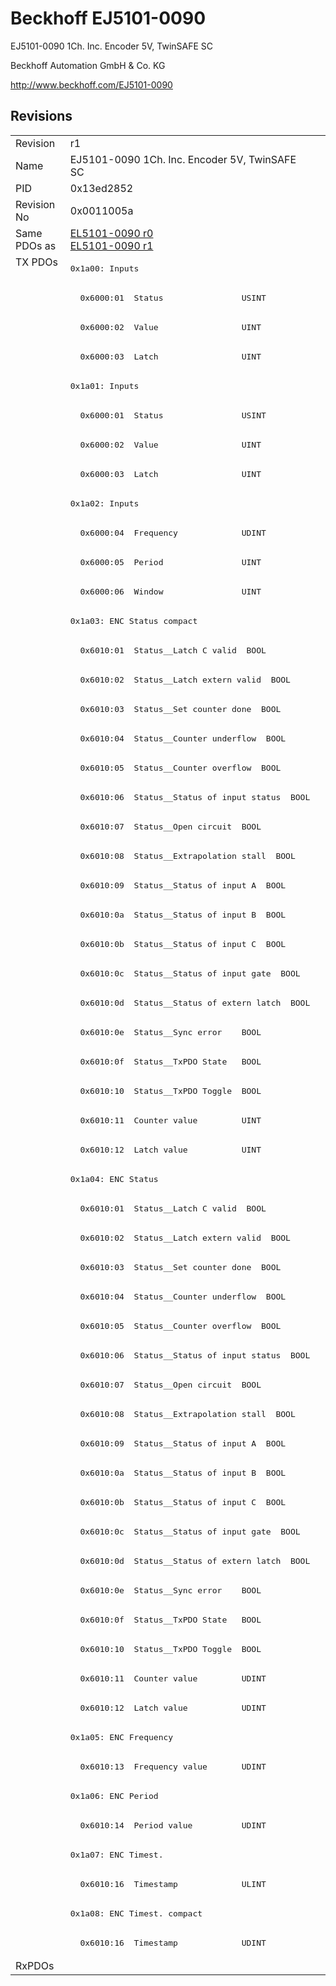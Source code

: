 # Beckhoff EJ5101-0090

EJ5101-0090 1Ch. Inc. Encoder 5V, TwinSAFE SC

Beckhoff Automation GmbH & Co. KG

http://www.beckhoff.com/EJ5101-0090

## Revisions
<table>
<tr >
<td>Revision</td>
<td>r1</td>
</tr>
<tr >
<td>Name</td>
<td>EJ5101-0090 1Ch. Inc. Encoder 5V, TwinSAFE SC</td>
</tr>
<tr >
<td>PID</td>
<td>0x13ed2852</td>
</tr>
<tr >
<td>Revision No</td>
<td>0x0011005a</td>
</tr>
<tr >
<td>Same PDOs as</td>
<td><a href="EL5101-0090">EL5101-0090 r0</a><br/><a href="EL5101-0090">EL5101-0090 r1</a></td>
</tr>
<tr class="txpdo">
<td rowspan=58 valign=top>TX PDOs</td>
<td><pre>0x1a00: Inputs</pre></td>
<td></td>
</tr>
<tr class="txpdo">
<td><pre>  0x6000:01  Status                USINT</pre></td>
</tr>
<tr class="txpdo">
<td><pre>  0x6000:02  Value                 UINT</pre></td>
</tr>
<tr class="txpdo">
<td><pre>  0x6000:03  Latch                 UINT</pre></td>
</tr>
<tr class="txpdo">
<td><pre>0x1a01: Inputs</pre></td>
</tr>
<tr class="txpdo">
<td><pre>  0x6000:01  Status                USINT</pre></td>
</tr>
<tr class="txpdo">
<td><pre>  0x6000:02  Value                 UINT</pre></td>
</tr>
<tr class="txpdo">
<td><pre>  0x6000:03  Latch                 UINT</pre></td>
</tr>
<tr class="txpdo">
<td><pre>0x1a02: Inputs</pre></td>
</tr>
<tr class="txpdo">
<td><pre>  0x6000:04  Frequency             UDINT</pre></td>
</tr>
<tr class="txpdo">
<td><pre>  0x6000:05  Period                UINT</pre></td>
</tr>
<tr class="txpdo">
<td><pre>  0x6000:06  Window                UINT</pre></td>
</tr>
<tr class="txpdo">
<td><pre>0x1a03: ENC Status compact</pre></td>
</tr>
<tr class="txpdo">
<td><pre>  0x6010:01  Status__Latch C valid  BOOL</pre></td>
</tr>
<tr class="txpdo">
<td><pre>  0x6010:02  Status__Latch extern valid  BOOL</pre></td>
</tr>
<tr class="txpdo">
<td><pre>  0x6010:03  Status__Set counter done  BOOL</pre></td>
</tr>
<tr class="txpdo">
<td><pre>  0x6010:04  Status__Counter underflow  BOOL</pre></td>
</tr>
<tr class="txpdo">
<td><pre>  0x6010:05  Status__Counter overflow  BOOL</pre></td>
</tr>
<tr class="txpdo">
<td><pre>  0x6010:06  Status__Status of input status  BOOL</pre></td>
</tr>
<tr class="txpdo">
<td><pre>  0x6010:07  Status__Open circuit  BOOL</pre></td>
</tr>
<tr class="txpdo">
<td><pre>  0x6010:08  Status__Extrapolation stall  BOOL</pre></td>
</tr>
<tr class="txpdo">
<td><pre>  0x6010:09  Status__Status of input A  BOOL</pre></td>
</tr>
<tr class="txpdo">
<td><pre>  0x6010:0a  Status__Status of input B  BOOL</pre></td>
</tr>
<tr class="txpdo">
<td><pre>  0x6010:0b  Status__Status of input C  BOOL</pre></td>
</tr>
<tr class="txpdo">
<td><pre>  0x6010:0c  Status__Status of input gate  BOOL</pre></td>
</tr>
<tr class="txpdo">
<td><pre>  0x6010:0d  Status__Status of extern latch  BOOL</pre></td>
</tr>
<tr class="txpdo">
<td><pre>  0x6010:0e  Status__Sync error    BOOL</pre></td>
</tr>
<tr class="txpdo">
<td><pre>  0x6010:0f  Status__TxPDO State   BOOL</pre></td>
</tr>
<tr class="txpdo">
<td><pre>  0x6010:10  Status__TxPDO Toggle  BOOL</pre></td>
</tr>
<tr class="txpdo">
<td><pre>  0x6010:11  Counter value         UINT</pre></td>
</tr>
<tr class="txpdo">
<td><pre>  0x6010:12  Latch value           UINT</pre></td>
</tr>
<tr class="txpdo">
<td><pre>0x1a04: ENC Status</pre></td>
</tr>
<tr class="txpdo">
<td><pre>  0x6010:01  Status__Latch C valid  BOOL</pre></td>
</tr>
<tr class="txpdo">
<td><pre>  0x6010:02  Status__Latch extern valid  BOOL</pre></td>
</tr>
<tr class="txpdo">
<td><pre>  0x6010:03  Status__Set counter done  BOOL</pre></td>
</tr>
<tr class="txpdo">
<td><pre>  0x6010:04  Status__Counter underflow  BOOL</pre></td>
</tr>
<tr class="txpdo">
<td><pre>  0x6010:05  Status__Counter overflow  BOOL</pre></td>
</tr>
<tr class="txpdo">
<td><pre>  0x6010:06  Status__Status of input status  BOOL</pre></td>
</tr>
<tr class="txpdo">
<td><pre>  0x6010:07  Status__Open circuit  BOOL</pre></td>
</tr>
<tr class="txpdo">
<td><pre>  0x6010:08  Status__Extrapolation stall  BOOL</pre></td>
</tr>
<tr class="txpdo">
<td><pre>  0x6010:09  Status__Status of input A  BOOL</pre></td>
</tr>
<tr class="txpdo">
<td><pre>  0x6010:0a  Status__Status of input B  BOOL</pre></td>
</tr>
<tr class="txpdo">
<td><pre>  0x6010:0b  Status__Status of input C  BOOL</pre></td>
</tr>
<tr class="txpdo">
<td><pre>  0x6010:0c  Status__Status of input gate  BOOL</pre></td>
</tr>
<tr class="txpdo">
<td><pre>  0x6010:0d  Status__Status of extern latch  BOOL</pre></td>
</tr>
<tr class="txpdo">
<td><pre>  0x6010:0e  Status__Sync error    BOOL</pre></td>
</tr>
<tr class="txpdo">
<td><pre>  0x6010:0f  Status__TxPDO State   BOOL</pre></td>
</tr>
<tr class="txpdo">
<td><pre>  0x6010:10  Status__TxPDO Toggle  BOOL</pre></td>
</tr>
<tr class="txpdo">
<td><pre>  0x6010:11  Counter value         UDINT</pre></td>
</tr>
<tr class="txpdo">
<td><pre>  0x6010:12  Latch value           UDINT</pre></td>
</tr>
<tr class="txpdo">
<td><pre>0x1a05: ENC Frequency</pre></td>
</tr>
<tr class="txpdo">
<td><pre>  0x6010:13  Frequency value       UDINT</pre></td>
</tr>
<tr class="txpdo">
<td><pre>0x1a06: ENC Period</pre></td>
</tr>
<tr class="txpdo">
<td><pre>  0x6010:14  Period value          UDINT</pre></td>
</tr>
<tr class="txpdo">
<td><pre>0x1a07: ENC Timest.</pre></td>
</tr>
<tr class="txpdo">
<td><pre>  0x6010:16  Timestamp             ULINT</pre></td>
</tr>
<tr class="txpdo">
<td><pre>0x1a08: ENC Timest. compact</pre></td>
</tr>
<tr class="txpdo">
<td><pre>  0x6010:16  Timestamp             UDINT</pre></td>
</tr>
<tr >
<td>RxPDOs</td>
<td></td>
</tr>
</table>

